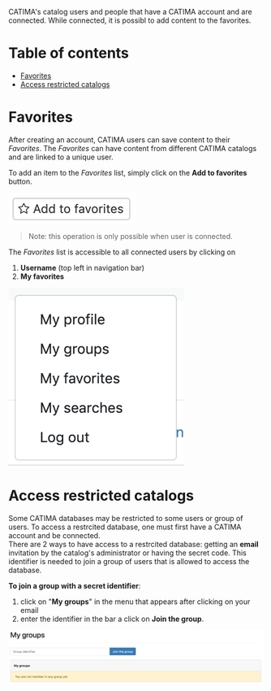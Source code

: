CATIMA's catalog users and people that have a CATIMA account and are connected. While connected, it is possibl to add content to the favorites. 

# Table of contents

- [Favorites](#favorites)
- [Access restricted catalogs](#access-restricted-catalogs)

# Favorites

After creating an account, CATIMA users can save content to their *Favorites*. The *Favorites* can have content from different CATIMA catalogs and are linked to a unique user. 

To add an item to the *Favorites* list, simply click on the **Add to favorites** button. 

![Add to favorites button](assets/u-favorites.png)
> Note: this operation is only possible when user is connected. 

The *Favorites* list is accessible to all connected users by clicking on

1. **Username** (top left in navigation bar)
2. **My favorites**

![Acess to favorites](assets/u-menu_email.png)

# Access restricted catalogs

Some CATIMA databases may be restricted to some users or group of users. To access a restrcited database, one must first have a CATIMA account and be connected.  
There are 2 ways to have access to a restrcited database: getting an **email** invitation by the catalog's administrator or having the secret code. This identifier is needed to join a group of users that is allowed to access the database.

**To join a group with a secret identifier**:
 
1. click on "**My groups**" in the menu that appears after clicking on your email
2. enter the identifier in the bar a click on **Join the group**.  

![Access secret group](assets/u-secret_group.png)

